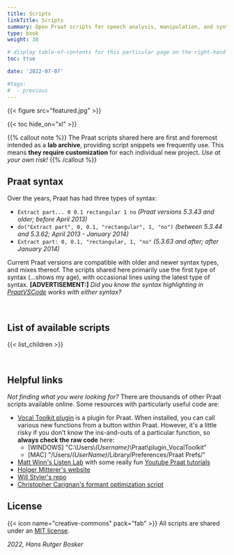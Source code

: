 ```yaml
---
title: Scripts
linkTitle: Scripts
summary: Open Praat scripts for speech analysis, manipulation, and synthesis
type: book
weight: 30

# display table-of-contents for this particular page on the right-hand side?
toc: true

date: '2022-07-07'

#tags:
#  - previous
---
```


{{< figure src="featured.jpg" >}}

{{< toc hide_on="xl" >}}

{{% callout note %}}
The Praat scripts shared here are first and foremost intended as a **lab archive**, providing script snippets we frequently use. This means **they require customization** for each individual new project. *Use at your own risk!*
{{% /callout %}}

## Praat syntax

Over the years, Praat has had three types of syntax:
- `Extract part... 0 0.1 rectangular 1 no` *(Praat versions 5.3.43 and older; before April 2013)*
- `do("Extract part", 0, 0.1, "rectangular", 1, "no")` *(between 5.3.44 and 5.3.62; April 2013 - January 2014)*
- `Extract part: 0, 0.1, "rectangular, 1, "no"` *(5.3.63 and after; after January 2014)*

Current Praat versions are compatible with older and newer syntax types, and mixes thereof. The scripts shared here primarily use the first type of syntax (...shows my age), with occasional lines using the latest type of syntax. **[ADVERTISEMENT:]** *Did you know the syntax highlighting in [PraatVSCode](../tools/#praatvscode) works with either syntax?*

<br />

## List of available scripts

{{< list_children >}}

<br />

## Helpful links

*Not finding what you were looking for?* There are thousands of other Praat scripts available online. Some resources with particularly useful code are:
- [Vocal Toolkit plugin](http://www.praatvocaltoolkit.com/) is a plugin for Praat. When installed, you can call various new functions from a button within Praat. However, it's a little risky if you don't know the ins-and-outs of a particular function, so **always check the raw code** here:
  - [WINDOWS] "C:\Users\\*(Username)*\Praat\plugin_VocalToolkit"
  - [MAC] "/Users/*(UserName)*/Library/Preferences/Praat Prefs/"
- [Matt Winn's Listen Lab](http://www.mattwinn.com/praat.html) with some really fun [Youtube Praat tutorials](https://www.youtube.com/playlist?list=PL6niCBwOhjHga4bCS83VJ2uKzQ8ZjEVeG)
- [Holger Mitterer's website](http://holgermitterer.eu/research.html)
- [Will Styler's repo](https://github.com/stylerw/styler_praat_scripts)
- [Christopher Carignan's formant optimization script](https://github.com/ChristopherCarignan/formant-optimization)

## License

{{< icon name="creative-commons" pack="fab" >}} All scripts are shared under an [MIT license](https://en.wikipedia.org/wiki/MIT_License#License_terms).

*2022, Hans Rutger Bosker*
